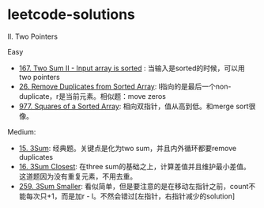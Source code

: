 # leetcode-solutions



II. Two Pointers

Easy

- [167. Two Sum II - Input array is sorted](https://leetcode.com/problems/two-sum-ii-input-array-is-sorted/) : 当输入是sorted的时候，可以用two pointers
- [26. Remove Duplicates from Sorted Array](https://leetcode.com/problems/remove-duplicates-from-sorted-array/): l指向的是最后一个non-duplicate，r是当前元素。相似题：move zeros
- [977. Squares of a Sorted Array](https://leetcode.com/problems/squares-of-a-sorted-array/): 相向双指针，值从高到低。和merge sort很像。

Medium:
- [15. 3Sum](https://leetcode.com/problems/3sum/): 经典题。关键点是化为two sum，并且内外循环都要remove duplicates
- [16. 3Sum Closest](https://leetcode.com/problems/3sum-closest/): 在three sum的基础之上，计算差值并且维护最小差值。这道题因为没有重复元素，不用去重。
- [259. 3Sum Smaller](https://leetcode.com/problems/3sum-smaller/): 看似简单，但是要注意的是在移动左指针之前，count不能每次只+1，而是加r - l。不然会错过[左指针，右指针减少的solution]

